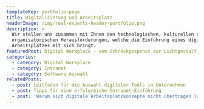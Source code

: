 ```yaml
---
templateKey: portfolio-page
title: Digitalisierung und Arbeitsplatz
headerImage: /img/real-experts-header-portfolio.png
description: >
  Wir stellen uns zusammen mit Ihnen den technologischen, kulturellen und
  organisatorischen Herausforderungen, welche die Einführung eines digitalen
  Arbeitsplatzes mit sich bringt.
featuredPost: Digital Workplace - vom Schreckgespenst zur Lichtgestalt
categories:
  - category: Digital Workplace
  - category: Intranet
  - category: Software Auswahl
relatedPosts:
  - post: Leitfaden für die Auswahl digitaler Tools in Unternehmen
  - post: Tipps für eine erfolgreiche Intranet-Einführung
  - post: 'Warum sich digitale Arbeitsplatzkonzepte nicht übertragen lassen '
---
```


